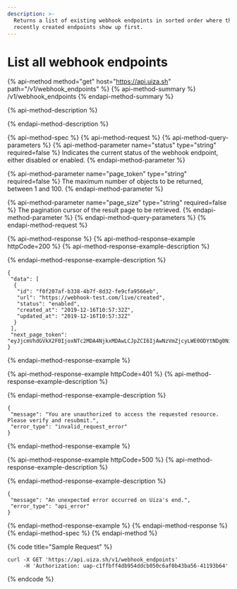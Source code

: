 ```yaml
---
description: >-
  Returns a list of existing webhook endpoints in sorted order where the most
  recently created endpoints show up first.
---
```


# List all webhook endpoints

{% api-method method="get" host="https://api.uiza.sh" path="/v1/webhook\_endpoints" %}
{% api-method-summary %}
/v1/webhook\_endpoints
{% endapi-method-summary %}

{% api-method-description %}

{% endapi-method-description %}

{% api-method-spec %}
{% api-method-request %}
{% api-method-query-parameters %}
{% api-method-parameter name="status" type="string" required=false %}
Indicates the current status of the webhook endpoint, either disabled or enabled.
{% endapi-method-parameter %}

{% api-method-parameter name="page\_token" type="string" required=false %}
The maximum number of objects to be returned, between 1 and 100.
{% endapi-method-parameter %}

{% api-method-parameter name="page\_size" type="string" required=false %}
The pagination cursor of the result page to be retrieved.
{% endapi-method-parameter %}
{% endapi-method-query-parameters %}
{% endapi-method-request %}

{% api-method-response %}
{% api-method-response-example httpCode=200 %}
{% api-method-response-example-description %}

{% endapi-method-response-example-description %}

```
{
 "data": [
  {
   "id": "f0f207af-b338-4b7f-8d32-fe9cfa9566eb",
   "url": "https://webhook-test.com/live/created",
   "status": "enabled",
   "created_at": "2019-12-16T10:57:32Z",
   "updated_at": "2019-12-16T10:57:32Z"
  }
 ],
 "next_page_token": "eyJjcmVhdGVkX2F0IjoxNTc2MDA4NjkxMDAwLCJpZCI6IjAwNzVmZjcyLWE0ODYtNDg0Ni05Y2NjLWY1ZWU4YTA0MmQ0NSJ9"
}
```
{% endapi-method-response-example %}

{% api-method-response-example httpCode=401 %}
{% api-method-response-example-description %}

{% endapi-method-response-example-description %}

```
{
 "message": "You are unauthorized to access the requested resource. Please verify and resubmit.",
 "error_type": "invalid_request_error"
}
```
{% endapi-method-response-example %}

{% api-method-response-example httpCode=500 %}
{% api-method-response-example-description %}

{% endapi-method-response-example-description %}

```
{
 "message": "An unexpected error occurred on Uiza's end.",
 "error_type": "api_error"
}
```
{% endapi-method-response-example %}
{% endapi-method-response %}
{% endapi-method-spec %}
{% endapi-method %}

{% code title="Sample Request" %}
```text
curl -X GET 'https://api.uiza.sh/v1/webhook_endpoints' 
     -H 'Authorization: uap-c1ffbff4db954ddcb050c6af0b43ba56-41193b64' 
```
{% endcode %}



